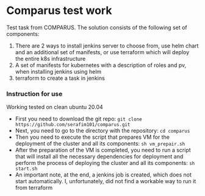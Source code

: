 # Comparus test work

Test task from COMPARUS. The solution consists of the following set of components:
1. There are 2 ways to install jenkins server to choose from, use helm chart and an additional set of manifests, or use terraform which will deploy the entire k8s infrastructure
2. A set of manifests for kubernetes with a description of roles and pv, when installing jenkins using helm
3. terraform to create a task in jenkins

### Instruction for use

Working tested on clean ubuntu 20.04

* First you need to download the git repo: `git clone https://github.com/serafim101/comparus.git`
* Next, you need to go to the directory with the repository: `cd comparus`
* Then you need to execute the script that prepares VM for the deployment of the cluster and all its components: `sh vm_prepair.sh`
* After the preparation of the VM is completed, you need to run a script that will install all the necessary dependencies for deployment and perform the process of deploying the cluster and all its components: `sh start.sh`
* An important note, at the end, a jenkins job is created, which does not start automatically. I, unfortunately, did not find a workable way to run it from terraform
